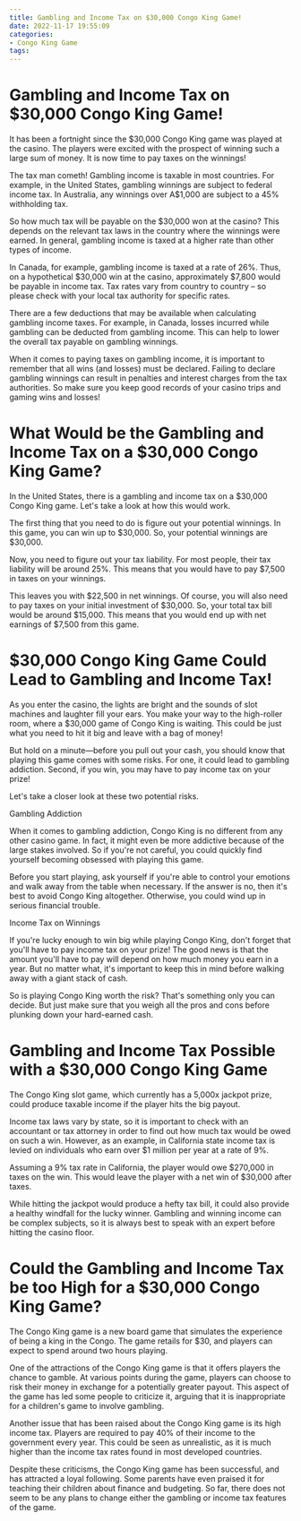 ```yaml
---
title: Gambling and Income Tax on $30,000 Congo King Game!
date: 2022-11-17 19:55:09
categories:
- Congo King Game
tags:
---
```



#  Gambling and Income Tax on $30,000 Congo King Game!

It has been a fortnight since the $30,000 Congo King game was played at the casino. The players were excited with the prospect of winning such a large sum of money. It is now time to pay taxes on the winnings!

The tax man cometh! Gambling income is taxable in most countries. For example, in the United States, gambling winnings are subject to federal income tax. In Australia, any winnings over A$1,000 are subject to a 45% withholding tax.

So how much tax will be payable on the $30,000 won at the casino? This depends on the relevant tax laws in the country where the winnings were earned. In general, gambling income is taxed at a higher rate than other types of income.

In Canada, for example, gambling income is taxed at a rate of 26%. Thus, on a hypothetical $30,000 win at the casino, approximately $7,800 would be payable in income tax. Tax rates vary from country to country – so please check with your local tax authority for specific rates.

There are a few deductions that may be available when calculating gambling income taxes. For example, in Canada, losses incurred while gambling can be deducted from gambling income. This can help to lower the overall tax payable on gambling winnings.

When it comes to paying taxes on gambling income, it is important to remember that all wins (and losses) must be declared. Failing to declare gambling winnings can result in penalties and interest charges from the tax authorities. So make sure you keep good records of your casino trips and gaming wins and losses!

#  What Would be the Gambling and Income Tax on a $30,000 Congo King Game?

In the United States, there is a gambling and income tax on a $30,000 Congo King game. Let's take a look at how this would work.

The first thing that you need to do is figure out your potential winnings. In this game, you can win up to $30,000. So, your potential winnings are $30,000.

Now, you need to figure out your tax liability. For most people, their tax liability will be around 25%. This means that you would have to pay $7,500 in taxes on your winnings.

This leaves you with $22,500 in net winnings. Of course, you will also need to pay taxes on your initial investment of $30,000. So, your total tax bill would be around $15,000. This means that you would end up with net earnings of $7,500 from this game.

#  $30,000 Congo King Game Could Lead to Gambling and Income Tax!

As you enter the casino, the lights are bright and the sounds of slot machines and laughter fill your ears. You make your way to the high-roller room, where a $30,000 game of Congo King is waiting. This could be just what you need to hit it big and leave with a bag of money!

But hold on a minute—before you pull out your cash, you should know that playing this game comes with some risks. For one, it could lead to gambling addiction. Second, if you win, you may have to pay income tax on your prize!

Let's take a closer look at these two potential risks.

Gambling Addiction

When it comes to gambling addiction, Congo King is no different from any other casino game. In fact, it might even be more addictive because of the large stakes involved. So if you're not careful, you could quickly find yourself becoming obsessed with playing this game.

Before you start playing, ask yourself if you're able to control your emotions and walk away from the table when necessary. If the answer is no, then it's best to avoid Congo King altogether. Otherwise, you could wind up in serious financial trouble.

Income Tax on Winnings

If you're lucky enough to win big while playing Congo King, don't forget that you'll have to pay income tax on your prize! The good news is that the amount you'll have to pay will depend on how much money you earn in a year. But no matter what, it's important to keep this in mind before walking away with a giant stack of cash.

So is playing Congo King worth the risk? That's something only you can decide. But just make sure that you weigh all the pros and cons before plunking down your hard-earned cash.

#  Gambling and Income Tax Possible with a $30,000 Congo King Game

The Congo King slot game, which currently has a 5,000x jackpot prize, could produce taxable income if the player hits the big payout.

Income tax laws vary by state, so it is important to check with an accountant or tax attorney in order to find out how much tax would be owed on such a win. However, as an example, in California state income tax is levied on individuals who earn over $1 million per year at a rate of 9%.

Assuming a 9% tax rate in California, the player would owe $270,000 in taxes on the win. This would leave the player with a net win of $30,000 after taxes.

While hitting the jackpot would produce a hefty tax bill, it could also provide a healthy windfall for the lucky winner. Gambling and winning income can be complex subjects, so it is always best to speak with an expert before hitting the casino floor.

#  Could the Gambling and Income Tax be too High for a $30,000 Congo King Game?

The Congo King game is a new board game that simulates the experience of being a king in the Congo. The game retails for $30, and players can expect to spend around two hours playing.

One of the attractions of the Congo King game is that it offers players the chance to gamble. At various points during the game, players can choose to risk their money in exchange for a potentially greater payout. This aspect of the game has led some people to criticize it, arguing that it is inappropriate for a children's game to involve gambling.

Another issue that has been raised about the Congo King game is its high income tax. Players are required to pay 40% of their income to the government every year. This could be seen as unrealistic, as it is much higher than the income tax rates found in most developed countries.

Despite these criticisms, the Congo King game has been successful, and has attracted a loyal following. Some parents have even praised it for teaching their children about finance and budgeting. So far, there does not seem to be any plans to change either the gambling or income tax features of the game.